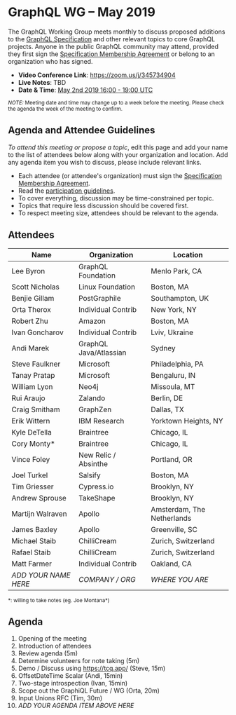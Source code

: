 # GraphQL WG – May 2019

The GraphQL Working Group meets monthly to discuss proposed additions to the
[GraphQL Specification](https://github.com/graphql/graphql-spec) and other
relevant topics to core GraphQL projects. Anyone in the public GraphQL
community may attend, provided they first sign the [Specification Membership Agreement](https://github.com/graphql/foundation) or belong to an organization who has signed.

- **Video Conference Link**: https://zoom.us/j/345734904
- **Live Notes**: TBD
- **Date & Time**: [May 2nd 2019 16:00 - 19:00 UTC](https://www.timeanddate.com/worldclock/meetingdetails.html?year=2019&month=5&day=2&hour=16&min=0&sec=0&p1=224&p2=179&p3=136&p4=37&p5=239&p6=101&p7=152)

<small>*NOTE:* Meeting date and time may change up to a week before the meeting.
Please check the agenda the week of the meeting to confirm.</small>


## Agenda and Attendee Guidelines

*To attend this meeting or propose a topic*, edit this page and add your name
to the list of attendees below along with your organization and location. Add any agenda item you wish to discuss, please include relevant links.

- Each attendee (or attendee's organization) must sign the [Specification Membership Agreement](https://github.com/graphql/foundation).
- Read the [participation guidelines](../README.md#participation-guidelines).
- To cover everything, discussion may be time-constrained per topic.
- Topics that require less discussion should be covered first.
- To respect meeting size, attendees should be relevant to the agenda.


## Attendees

Name                 | Organization       | Location
-------------------- | ------------------ | ----------------------
Lee Byron            | GraphQL Foundation | Menlo Park, CA
Scott Nicholas       | Linux Foundation   | Boston, MA
Benjie Gillam        | PostGraphile       | Southampton, UK
Orta Therox          | Individual Contrib | New York, NY
Robert Zhu           | Amazon             | Boston, MA
Ivan Goncharov       | Individual Contrib | Lviv, Ukraine
Andi Marek           | GraphQL Java/Atlassian | Sydney
Steve Faulkner       | Microsoft          | Philadelphia, PA
Tanay Pratap         | Microsoft          | Bengaluru, IN
William Lyon         | Neo4j              | Missoula, MT
Rui Araujo           | Zalando            | Berlin, DE
Craig Smitham        | GraphZen           | Dallas, TX
Erik Wittern         | IBM Research       | Yorktown Heights, NY
Kyle DeTella         | Braintree          | Chicago, IL
Cory Monty\*         | Braintree          | Chicago, IL
Vince Foley          | New Relic / Absinthe | Portland, OR
Joel Turkel          | Salsify            | Boston, MA
Tim Griesser         | Cypress.io         | Brooklyn, NY
Andrew Sprouse       | TakeShape          | Brooklyn, NY
Martijn Walraven     | Apollo             | Amsterdam, The Netherlands
James Baxley         | Apollo             | Greenville, SC
Michael Staib        | ChilliCream        | Zurich, Switzerland
Rafael Staib         | ChilliCream        | Zurich, Switzerland
Matt Farmer          | Individual Contrib | Oakland, CA
*ADD YOUR NAME HERE* | *COMPANY / ORG*    | *WHERE YOU ARE*

<small>\*: willing to take notes (eg. Joe Montana\*)</small>


## Agenda

1. Opening of the meeting
1. Introduction of attendees
1. Review agenda (5m)
1. Determine volunteers for note taking (5m)
1. Demo / Discuss using https://tcq.app/ (Steve, 15m)
1. OffsetDateTime Scalar (Andi, 15min)
1. Two-stage introspection (Ivan, 15min)
1. Scope out the GraphiQL Future / WG (Orta, 20m)
1. Input Unions RFC (Tim, 30m)
1. *ADD YOUR AGENDA ITEM ABOVE HERE*
